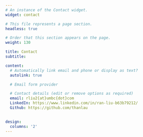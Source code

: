 ```yaml
---
# An instance of the Contact widget.
widget: contact

# This file represents a page section.
headless: true

# Order that this section appears on the page.
weight: 130

title: Contact
subtitle:

content:
  # Automatically link email and phone or display as text?
  autolink: true

  # Email form provider

  # Contact details (edit or remove options as required)
  email: rliu2{at}umbc{dot}com
  LinkedIn: https://www.linkedin.com/in/ran-liu-b63b79212/
  Github: https://github.com/thanlau
  

design:
  columns: '2'
---
```

